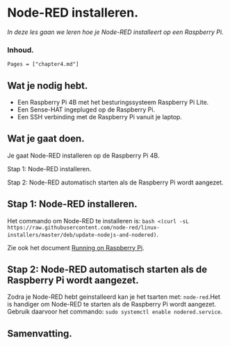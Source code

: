 # Node-RED installeren.

*In deze les gaan we leren hoe je Node-RED installeert op een Raspberry Pi.*

### Inhoud.

```@contents
Pages = ["chapter4.md"]
```

## Wat je nodig hebt.

- Een Raspberry Pi 4B met het besturingssysteem Raspberry Pi Lite.
- Een Sense-HAT ingepluged op de Raspberry Pi.
- Een SSH verbinding met de Raspberry Pi vanuit je laptop.

## Wat je gaat doen.

Je gaat Node-RED installeren op de Raspberry Pi 4B.

Stap 1: Node-RED installeren.

Stap 2: Node-RED automatisch starten als de Raspberry Pi wordt aangezet.


## Stap 1: Node-RED installeren.

Het commando om Node-RED te installeren is: `bash <(curl -sL https://raw.githubusercontent.com/node-red/linux-installers/master/deb/update-nodejs-and-nodered)`.

Zie ook het document [Running on Raspberry Pi](https://nodered.org/docs/getting-started/raspberrypi).


## Stap 2: Node-RED automatisch starten als de Raspberry Pi wordt aangezet.

Zodra je Node-RED hebt geinstalleerd kan je het tsarten met: `node-red`.Het is handiger om Node-RED te starten als de Raspberry Pi wordt aangezet. Gebruik daarvoor het commando: `sudo systemctl enable nodered.service`.

## Samenvatting.

